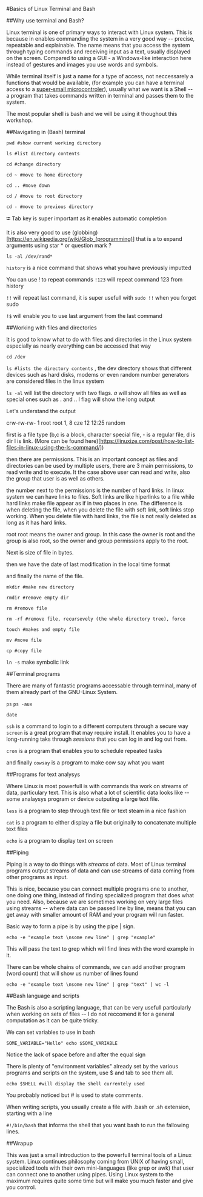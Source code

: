 #Basics of Linux Terminal and Bash

##Why use terminal and Bash?

Linux terminal is one of primary ways to interact with Linux system. This is because in enables commanding the system in a very good way -- precise, repeatable and explainable. 
The name means that you access the system through typing commands and receiving input as a text, usually displayed on the screen. Compared to using a GUI - a Windows-like interaction here instead of gestures and images you use words and symbols. 

While terminal itself is just a name for a type of access, not neccessarely a functions that would be available, (for example you can have a terminal access to a [super-small microcontroler](https://docs.micropython.org/en/latest/esp8266/tutorial/repl.html)), usually what we want is a Shell -- a program that takes commands written in terminal and passes them to the system.

The most popular shell is bash and we will be using it thoughout this workshop.

##Navigating in (Bash) terminal


`pwd #show current working directory`

`ls #list directory contents`

`cd #change directory`

`cd ~ #move to home directory`

`cd .. #move down`

`cd / #move to root directory`

`cd - #move to previous directory`

⭾ Tab key is super important as it enables automatic completion

It is also very good to use (globbing)[https://en.wikipedia.org/wiki/Glob_(programming)] that is a to expand arguments using star * or question mark ?

`ls -al /dev/rand*`


`history` is a nice command that shows what you have previously imputted

You can use ! to repeat commands
`!123` will repeat command 123 from history

`!!` will repeat last command, it is super usefull with `sudo !!` when you forget sudo

`!$` will enable you to use last argument from the last command



##Working with files and directories

It is good to know what to do with files and directories in the Linux system especially as nearly everything can be accessed that way

`cd /dev` 

`ls #lists the directory contents` , the dev directory shows that different devices such as hard disks,  modems or even random number generators are considered files in the linux system

`ls -al` will list the directory with two flags. *a* will show all files as well as special ones such as . and ..
l flag will show the long output

Let's understand the output

crw-rw-rw-   1 root root        1,   8 cze 12 12:25 random

first is a file type (b,c is a block, character special file, - is a regular file, d is dir l is link. (More can be found here)[https://linuxize.com/post/how-to-list-files-in-linux-using-the-ls-command/])

then there are permissions. This is an important concept as files and directories can be used by multiple users, there are 3 main permissions, to read write and to execute. It the case above user can read and write, also the group that user is as well as others.

the number next to the permissions is the number of hard links. In linux system we can have links to files. Soft links are like hiperlinks to a file while hard links make file appear as if in two places in one. The difference is when deleting the file, when you delete the file with soft link, soft links stop working. When you delete file with hard links, the file is not really deleted as long as it has hard links.

root root means the owner and group. In this case the owner is root and the group is also root, so the owner and group permissions apply to the root. 

Next is size of file in bytes.

then we have the date of last modification in the local time format

and finally the name of the file.

`mkdir #make new directory`

`rmdir #remove empty dir`

`rm #remove file`

`rm -rf #remove file, recursevely (the whole directory tree), force `

`touch #makes and empty file`

`mv #move file`

`cp #copy file`

`ln -s` make symbolic link


##Terminal programs

There are many of fantastic programs accessable through terminal, many of them already part of the GNU-Linux System. 

`ps` 
`ps -aux`

`date`

`ssh` is a command to login to a different computers through a secure way
`screen` is a great program that may require install. It enables you to have a long-running taks through *sessions* that you can log in and log out from.

`cron` is a program that enables you to schedule repeated tasks

and finally 
`cowsay` is a program to make cow say what you want

##Programs for text analysys

Where Linux is most powerfull is with commands tha work on streams of data, particulary text.
This is also what a lot of scientific data looks like -- some analaysys program or device outputing a large text file.

`less` is a program to step through text file or text steam in a nice fashion

`cat` is a program to either display a file but originally to concatenate multiple text files

`echo` is a program to display text on screen








##Piping

Piping is a way to do things with *streams* of data. Most of Linux terminal programs output streams of data and can use streams of data coming from other programs as input.

This is nice, because you can connect multiple programs one to another, one doing one thing, instead of finding specialized program that does what you need. Also,
because we are sometimes working on very large files using streams -- where data can be passed line by line, means that you can get away with smaller amount of RAM and your program will run faster.

Basic way to form a pipe is by using the pipe | sign.

`echo -e "example text \nsome new line" | grep "example" `

This will pass the text to grep which will find lines with the word example in it.

There can be whole chains of commands, we can add another program (word count) that will show us number of lines found

`echo -e "example text \nsome new line" | grep "text" | wc -l`






##Bash language and scripts

The Bash is also a scripting language, that can be very usefull particularly when working on sets of files -- I do not reccomend it for a general computation as it can be quite tricky.

We can set variables to use in bash

`SOME_VARIABLE="Hello"
echo $SOME_VARIABLE`

Notice the lack of space before and after the equal sign

There is plenty of "environment variables" already set by the various programs and scripts on the system, use $ and tab to see them all.

`echo $SHELL #will display the shell currentely used`

You probably noticed but # is used to state comments.

When writing scripts, you usually create a file with .bash or .sh extension, starting with a line 

`#!/bin/bash` that informs the shell that you want bash to run the fallowing lines.




##Wrapup

This was just a small introduction to the powerfull terminal tools of a Linux system.
Linux continues philosophy coming from UNIX of having small, specialized tools with their own mini-languages (like grep or awk) that user can connect one to another using pipes.
Using Linux system to the maximum requires quite some time but will make you much faster and give you control.


